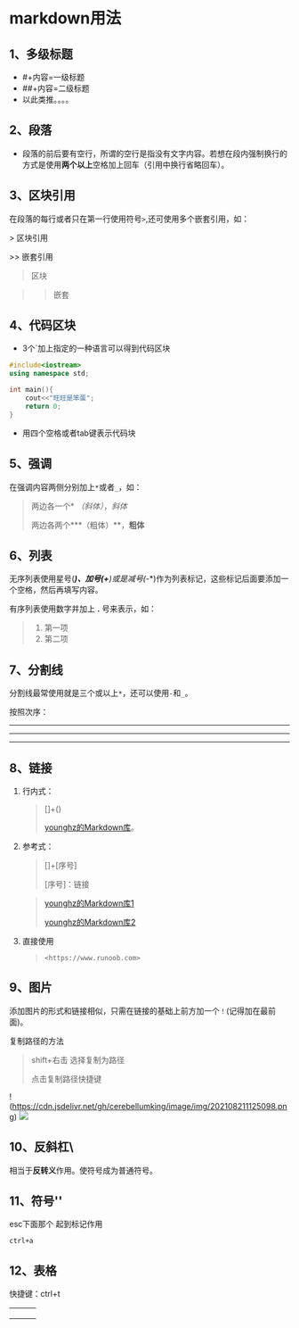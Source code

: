 # markdown用法

## 1、多级标题

- #+内容=一级标题
- ##+内容=二级标题
- 以此类推。。。。

## 2、段落

- 段落的前后要有空行，所谓的空行是指没有文字内容。若想在段内强制换行的方式是使用**两个以上**空格加上回车（引用中换行省略回车）。

## 3、区块引用

在段落的每行或者只在第一行使用符号`>`,还可使用多个嵌套引用，如：

\> 区块引用

\>> 嵌套引用

> 区块

> > 嵌套

## 4、代码区块

- 3个`加上指定的一种语言可以得到代码区块

```c++
#include<iostream>
using namespace std;

int main(){
    cout<<"旺旺是笨蛋";
    return 0;
} 
```

- 用四个空格或者tab键表示代码块



## 5、强调

在强调内容两侧分别加上`*`或者`_`，如：

> 两边各一个* *（斜体）*，_斜体_
>
> 两边各两个***（粗体）**，__粗体__



## 6、列表

无序列表使用星号(*****)、加号(**+**)或是减号(**-**)作为列表标记，这些标记后面要添加一个空格，然后再填写内容。

有序列表使用数字并加上 **.** 号来表示，如：

> 1. 第一项
> 2. 第二项



## 7、分割线

分割线最常使用就是三个或以上`*`，还可以使用`-`和`_`。

按照次序：

****

------------

____



## 8、链接

1. 行内式：

   > []+()
   >
   > [younghz的Markdown库](https:://github.com/younghz/Markdown "Markdown")。

2. 参考式：

   > []+[序号]
   >
   > [序号]：链接

   > [younghz的Markdown库1][1]
   >
   > [younghz的Markdown库2][2]
   >
   > [1]: https:://github.com/younghz/Markdown	"Markdown"
   > [2]: https:://github.com/younghz/Markdown	"Markdown"

3. 直接使用

   > ```
   > <https://www.runoob.com>
   > ```

## 9、图片

添加图片的形式和链接相似，只需在链接的基础上前方加一个`！`(记得加在最前面)。

复制路径的方法

> shift+右击 选择复制为路径
>
> 点击复制路径快捷键

!(https://cdn.jsdelivr.net/gh/cerebellumking/image/img/202108211125098.png)
![](https://cdn.jsdelivr.net/gh/cerebellumking/image/img/202108211125100.png)



## 10、反斜杠\

相当于**反转义**作用。使符号成为普通符号。



## 11、符号'\'

esc下面那个 起到标记作用

```
ctrl+a
```





## 12、表格

快捷键：ctrl+t

|      |      |      |
| ---- | ---- | ---- |
|      |      |      |
|      |      |      |
|      |      |      |











